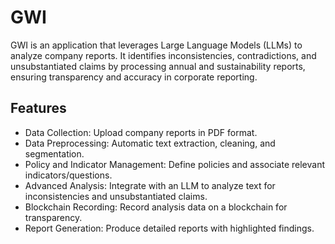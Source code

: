 # GWI
GWI is an application that leverages Large Language Models (LLMs) to analyze company reports. It identifies inconsistencies, contradictions, and unsubstantiated claims by processing annual and sustainability reports, ensuring transparency and accuracy in corporate reporting.

## Features
- Data Collection: Upload company reports in PDF format.
- Data Preprocessing: Automatic text extraction, cleaning, and segmentation.
- Policy and Indicator Management: Define policies and associate relevant indicators/questions.
- Advanced Analysis: Integrate with an LLM to analyze text for inconsistencies and unsubstantiated claims.
- Blockchain Recording: Record analysis data on a blockchain for transparency.
- Report Generation: Produce detailed reports with highlighted findings.
